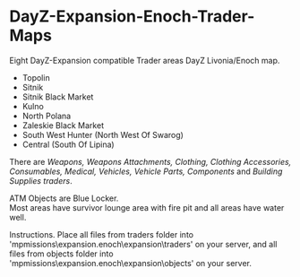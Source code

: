 # DayZ-Expansion-Enoch-Trader-Maps

Eight DayZ-Expansion compatible Trader areas DayZ Livonia/Enoch map.

* Topolin
* Sitnik
* Sitnik Black Market
* Kulno
* North Polana
* Zaleskie Black Market
* South West Hunter (North West Of Swarog)
* Central (South Of Lipina)

There are _Weapons, Weapons Attachments, Clothing, Clothing Accessories, Consumables, Medical, Vehicles, Vehicle Parts, Components_ and _Building Supplies traders_.

ATM Objects are Blue Locker.
<br />Most areas have survivor lounge area with fire pit and all areas have water well.

Instructions.
Place all files from traders folder into 'mpmissions\expansion.enoch\expansion\traders\' on your server,
and all files from objects folder into 'mpmissions\expansion.enoch\expansion\objects\' on your server.



